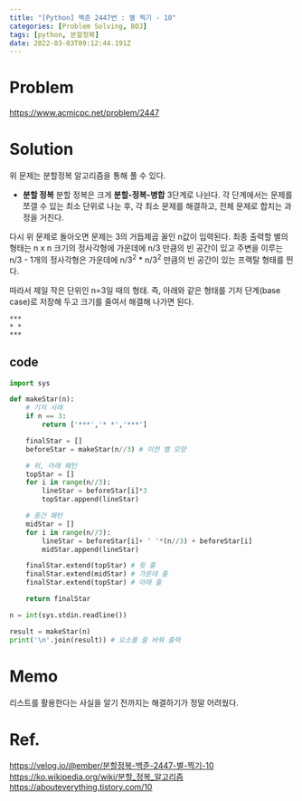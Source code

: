 ```yaml
---
title: "[Python] 백준 2447번 : 별 찍기 - 10"
categories: [Problem Solving, BOJ]
tags: [python, 분할정복]
date: 2022-03-03T09:12:44.191Z
---
```

# Problem
<https://www.acmicpc.net/problem/2447>

# Solution
위 문제는 분할정복 알고리즘을 통해 풀 수 있다.

- **분할 정복**
분할 정복은 크게 **분할-정복-병합** 3단계로 나뉜다.
각 단계에서는 문제를 쪼갤 수 있는 최소 단위로 나눈 후, 각 최소 문제를 해결하고, 전체 문제로 합치는 과정을 거친다.

다시 위 문제로 돌아오면 문제는 3의 거듭제곱 꼴인 n값이 입력된다. 최종 출력할 별의 형태는 n x n 크기의 정사각형에 가운데에 n/3 만큼의 빈 공간이 있고 주변을 이루는 n/3 - 1개의 정사각형은 가운데에 n/3<sup>2</sup> * n/3<sup>2</sup> 만큼의 빈 공간이 있는 프랙탈 형태를 띈다.

따라서 제일 작은 단위인 n=3일 때의 형태. 즉, 아래와 같은 형태를 기저 단계(base case)로 저장해 두고 크기를 줄여서 해결해 나가면 된다.

```shell
***
* *
***
```


## code
```py
import sys

def makeStar(n):
    # 기저 사례
    if n == 3:
        return ['***','* *','***']

    finalStar = []
    beforeStar = makeStar(n//3) # 이전 별 모양

    # 위, 아래 패턴
    topStar = []
    for i in range(n//3):
        lineStar = beforeStar[i]*3
        topStar.append(lineStar)

    # 중간 패턴
    midStar = []
    for i in range(n//3):
        lineStar = beforeStar[i]+ ' '*(n//3) + beforeStar[i]
        midStar.append(lineStar)

    finalStar.extend(topStar) # 윗 줄
    finalStar.extend(midStar) # 가운데 줄
    finalStar.extend(topStar) # 아래 줄

    return finalStar

n = int(sys.stdin.readline())

result = makeStar(n)
print('\n'.join(result)) # 요소를 줄 바꿔 출력
```
# Memo
리스트를 활용한다는 사실을 알기 전까지는 해결하기가 정말 어려웠다.

# Ref.
<https://velog.io/@ember/분할정복-백준-2447-별-찍기-10>  
<https://ko.wikipedia.org/wiki/분할_정복_알고리즘>  
<https://abouteverything.tistory.com/10>